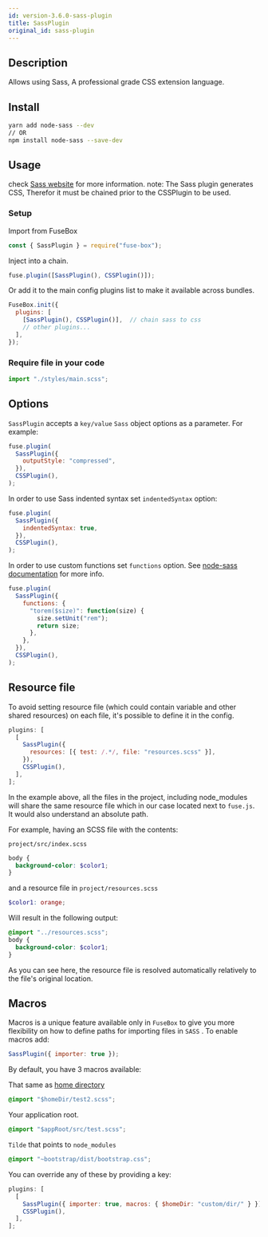 ```yaml
---
id: version-3.6.0-sass-plugin
title: SassPlugin
original_id: sass-plugin
---
```


## Description

Allows using Sass, A professional grade CSS extension language.

## Install

```bash
yarn add node-sass --dev
// OR
npm install node-sass --save-dev
```

## Usage

check [Sass website](http://sass-lang.com/) for more information. note: The Sass
plugin generates CSS, Therefor it must be chained prior to the CSSPlugin to be
used.

### Setup

Import from FuseBox

```js
const { SassPlugin } = require("fuse-box");
```

Inject into a chain.

```js
fuse.plugin([SassPlugin(), CSSPlugin()]);
```

Or add it to the main config plugins list to make it available across bundles.

```js
FuseBox.init({
  plugins: [
    [SassPlugin(), CSSPlugin()],  // chain sass to css
    // other plugins...
  ],
});
```

### Require file in your code

```js
import "./styles/main.scss";
```

## Options

`SassPlugin` accepts a `key/value` `Sass` object options as a parameter. For
example:

```js
fuse.plugin(
  SassPlugin({
    outputStyle: "compressed",
  }),
  CSSPlugin(),
);
```

In order to use Sass indented syntax set `indentedSyntax` option:

```js
fuse.plugin(
  SassPlugin({
    indentedSyntax: true,
  }),
  CSSPlugin(),
);
```

In order to use custom functions set `functions` option. See
[node-sass documentation](https://github.com/sass/node-sass) for more info.

```js
fuse.plugin(
  SassPlugin({
    functions: {
      "torem($size)": function(size) {
        size.setUnit("rem");
        return size;
      },
    },
  }),
  CSSPlugin(),
);
```

## Resource file

To avoid setting resource file (which could contain variable and other shared
resources) on each file, it's possible to define it in the config.

```js
plugins: [
  [
    SassPlugin({
      resources: [{ test: /.*/, file: "resources.scss" }],
    }),
    CSSPlugin(),
  ],
];
```

In the example above, all the files in the project, including node_modules will
share the same resource file which in our case located next to `fuse.js`. It
would also understand an absolute path.

For example, having an SCSS file with the contents:

`project/src/index.scss`

```scss
body {
  background-color: $color1;
}
```

and a resource file in `project/resources.scss`

```scss
$color1: orange;
```

Will result in the following output:

```scss
@import "../resources.scss";
body {
  background-color: $color1;
}
```

As you can see here, the resource file is resolved automatically relatively to
the file's original location.

## Macros

Macros is a unique feature available only in `FuseBox` to give you more
flexibility on how to define paths for importing files in `SASS` . To enable
macros add:

```js
SassPlugin({ importer: true });
```

By default, you have 3 macros available:

That same as [home directory](#home-directory)

```css
@import "$homeDir/test2.scss";
```

Your application root.

```css
@import "$appRoot/src/test.scss";
```

`Tilde` that points to `node_modules`

```css
@import "~bootstrap/dist/bootstrap.css";
```

You can override any of these by providing a key:

```js
plugins: [
  [
    SassPlugin({ importer: true, macros: { $homeDir: "custom/dir/" } }),
    CSSPlugin(),
  ],
];
```
